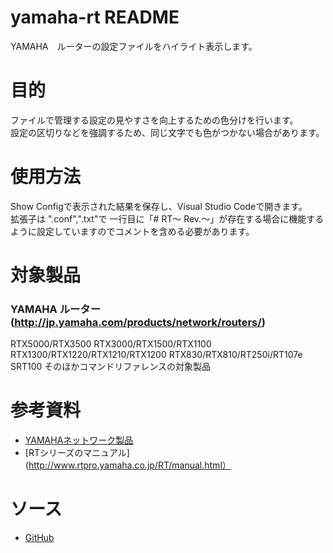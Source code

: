 # yamaha-rt README
YAMAHA　ルーターの設定ファイルをハイライト表示します。

# 目的
ファイルで管理する設定の見やすさを向上するための色分けを行います。  
設定の区切りなどを強調するため、同じ文字でも色がつかない場合があります。

# 使用方法
Show Configで表示された結果を保存し、Visual Studio Codeで開きます。  
拡張子は ".conf",".txt"で
一行目に「# RT～ Rev.～」が存在する場合に機能するように設定していますのでコメントを含める必要があります。

# 対象製品
### YAMAHA ルーター(http://jp.yamaha.com/products/network/routers/)  
 RTX5000/RTX3500
 RTX3000/RTX1500/RTX1100
 RTX1300/RTX1220/RTX1210/RTX1200
 RTX830/RTX810/RT250i/RT107e
 SRT100
 そのほかコマンドリファレンスの対象製品

# 参考資料
* [YAMAHAネットワーク製品](https://network.yamaha.com/)
* [RTシリーズのマニュアル](http://www.rtpro.yamaha.co.jp/RT/manual.html）

# ソース
* [GitHub](https://github.com/hrst-jp/vscode.yamahart)